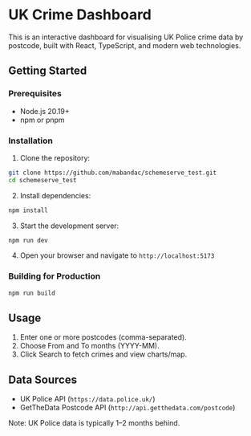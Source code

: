 # UK Crime Dashboard

This is an interactive dashboard for visualising UK Police crime data by postcode, built with React, TypeScript, and modern web technologies.

## Getting Started

### Prerequisites

- Node.js 20.19+
- npm or pnpm

### Installation

1. Clone the repository:

```bash
git clone https://github.com/mabandac/schemeserve_test.git
cd schemeserve_test
```

2. Install dependencies:

```bash
npm install
```

3. Start the development server:

```bash
npm run dev
```

4. Open your browser and navigate to `http://localhost:5173`

### Building for Production

```bash
npm run build
```

## Usage
1. Enter one or more postcodes (comma-separated).
2. Choose From and To months (YYYY-MM).
3. Click Search to fetch crimes and view charts/map.

## Data Sources
- UK Police API (`https://data.police.uk/`)
- GetTheData Postcode API (`http://api.getthedata.com/postcode`)

Note: UK Police data is typically 1–2 months behind.
